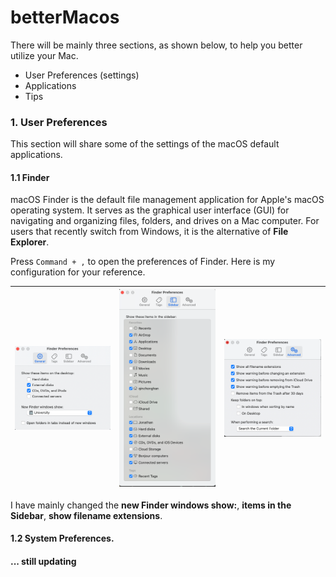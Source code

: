 # betterMacos
There will be mainly three sections, as shown below, to help you better utilize your Mac.

- User Preferences (settings)
- Applications
- Tips

### 1. User Preferences

This section will share some of the settings of the macOS default applications. 

#### 1.1 Finder

macOS Finder is the default file management application for Apple's macOS operating system. It serves as the graphical user interface (GUI) for navigating and organizing files, folders, and drives on a Mac computer. For users that recently switch from Windows, it is the alternative of **File Explorer**. 

Press ``Command + ,`` to open the preferences of Finder. Here is my configuration for your reference. 

| ![finder_general](./images/finder/finder_general.png) | ![finder_sidebar](./images/finder/finder_sidebar.png) | ![finder_advanced](./images/finder/finder_advanced.png) |
| ----------------------------------------------------- | ----------------------------------------------------- | ------------------------------------------------------- |



I have mainly changed the **new Finder windows show:**, **items in the Sidebar**, **show filename extensions**. 

#### 1.2 System Preferences. 



#### ... still updating
